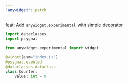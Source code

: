 ```yaml
---
"anywidget": patch
---
```


feat: Add `anywidget.experimental` with simple decorator

```python
import dataclasses
import psygnal

from anywidget.experimental import widget

@widget(esm="index.js")
@psygnal.evented
@dataclasses.dataclass
class Counter:
    value: int = 0
```
